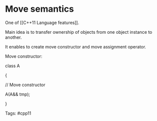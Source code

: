 # Move semantics 

One of [[C++11 Language features]]. 


Main idea is to transfer ownership of objects from one object instance to another.

It enables to create move constructor and move assignment operator.

Move constructor:

class A

{

 // Move constructor

 A(A&& tmp);

}

Tags: 
#cpp11